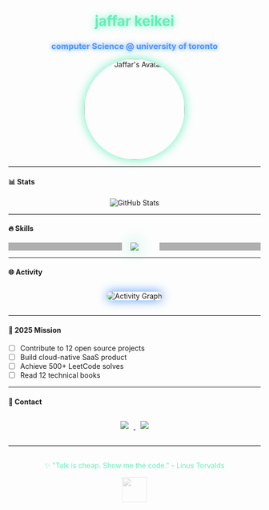 <div align="center">
  <h1 style="color: #62EFB9; text-shadow: 0 0 15px #62EFB9;">jaffar keikei</h1>
  <h3 style="color: #4D96FF; text-shadow: 0 0 10px #4D96FF;">computer Science @ university of toronto</h3>
  <img src="https://avatars.githubusercontent.com/u/61355293?v=4" alt="Jaffar's Avatar" width="200" style="border-radius:50%; box-shadow: 0 0 20px #62EFB9; transition: transform 0.3s ease-in-out;" onmouseover="this.style.transform='rotate(360deg)'" onmouseout="this.style.transform='rotate(0deg)'"/>
</div>

---
#### 📊 Stats
<div align="center">
  <img src="https://github-readme-stats.vercel.app/api?username=jaffarkeikei&show_icons=true&theme=radical&card_width=600" alt="GitHub Stats"/>
</div>

---

#### 🔥 Skills
<div align="center" style="position: relative;">
  <img src="https://skillicons.dev/icons?i=python,c,cpp,go,java,js,linux,docker,git" style="filter: drop-shadow(0 0 15px #62EFB9);"/>
  <div style="position: absolute; top: 0; left: 0; width: 100%; height: 100%; background: radial-gradient(circle, transparent 20%, #000000 20%), radial-gradient(circle, transparent 20%, #000000 20%) 25px 25px; opacity: 0.3;"></div>
</div>

---

#### 🌐 Activity
<div align="center" style="margin: 30px 0; position: relative;">
  <img src="https://github-readme-streak-stats.herokuapp.com/?user=jaffarkeikei&theme=radical" alt="Activity Graph" style="border-radius: 10px; box-shadow: 0 0 20px #4D96FF;"/>
</div>

---

#### 🎯 2025 Mission
- [ ] Contribute to 12 open source projects
- [ ] Build cloud-native SaaS product
- [ ] Achieve 500+ LeetCode solves
- [ ] Read 12 technical books

---

#### 📡 Contact
<div align="center" style="margin: 30px 0;">
  <a href="https://linkedin.com/in/jaffarkeikei">
    <img src="https://img.shields.io/badge/LinkedIn-0077B5?style=for-the-badge&logo=linkedin&logoColor=white" style="margin: 0 10px; transform: scale(1); transition: 0.3s;" onmouseover="this.style.transform='scale(1.1)'" onmouseout="this.style.transform='scale(1)'"/>
  </a>
  <a href="https://jaffar.super.site/">
    <img src="https://img.shields.io/badge/Portfolio-000000?style=for-the-badge&logo=about.me&logoColor=white" style="margin: 0 10px; transform: scale(1); transition: 0.3s;" onmouseover="this.style.transform='scale(1.1)'" onmouseout="this.style.transform='scale(1)'"/>
  </a>
</div>

---
<div align="center">
  <p style="color: #62EFB9; margin-top: 30px;">✨ "Talk is cheap. Show me the code." - Linus Torvalds</p>
  <img src="https://cdn.jsdelivr.net/gh/devicons/devicon@latest/icons/linux/linux-original.svg" width="50" style="opacity: 0.3; filter: grayscale(100%);"/>
</div>
